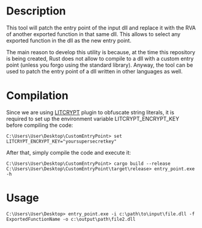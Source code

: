 # Description
This tool will patch the entry point of the input dll and replace it with the RVA of another exported function in that same dll. This allows to select any exported function in the dll as the new entry point.

The main reason to develop this utility is because, at the time this repository is being created, Rust does not allow to compile to a dll with a custom entry point (unless you forgo using the standard library). Anyway, the tool can be used to patch the entry point of a dll written in other languages as well.

# Compilation

Since we are using [LITCRYPT](https://github.com/anvie/litcrypt.rs) plugin to obfuscate string literals, it is required to set up the environment variable LITCRYPT_ENCRYPT_KEY before compiling the code:

	C:\Users\User\Desktop\CustomEntryPoint> set LITCRYPT_ENCRYPT_KEY="yoursupersecretkey"

After that, simply compile the code and execute it:

	C:\Users\User\Desktop\CustomEntryPoint> cargo build --release
	C:\Users\User\Desktop\CustomEntryPoint\target\release> entry_point.exe -h

# Usage

	C:\Users\User\Desktop> entry_point.exe -i c:\path\to\input\file.dll -f ExportedFunctionName -o c:\output\path\file2.dll

